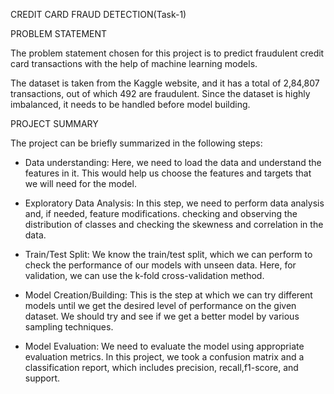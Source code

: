 CREDIT CARD FRAUD DETECTION(Task-1)

PROBLEM STATEMENT

The problem statement chosen for this project is to predict fraudulent credit card transactions with the help of machine learning models.

The dataset is taken from the Kaggle website, and it has a total of 2,84,807 transactions, out of which 492 are fraudulent. Since the dataset is highly imbalanced, it needs to be handled before model building.

PROJECT SUMMARY

The project can be briefly summarized in the following steps:

* Data understanding: Here, we need to load the data and understand the features in it. This would help us choose the features and targets that we will need for the model.

* Exploratory Data Analysis: In this step, we need to perform data analysis and, if needed, feature modifications. checking and observing the distribution of classes and checking the skewness and correlation in the data.

* Train/Test Split: We know the train/test split, which we can perform to check the performance of our models with unseen data. Here, for validation, we can use the k-fold cross-validation method.

* Model Creation/Building: This is the step at which we can try different models until we get the desired level of performance on the given dataset. We should try and see if we get a better model by various sampling techniques.

* Model Evaluation: We need to evaluate the model using appropriate evaluation metrics. In this project, we took a confusion matrix and a classification report, which includes precision, recall,f1-score, and support.
